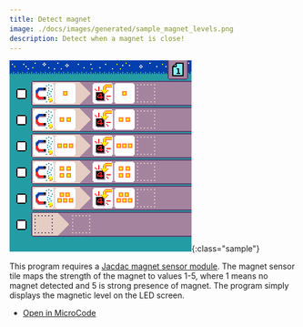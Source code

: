 ```yaml
---
title: Detect magnet
image: ./docs/images/generated/sample_magnet_levels.png
description: Detect when a magnet is close!
---
```


![magnet detector program](../images/generated/sample_magnet_levels.png){:class="sample"}

This program requires a [Jacdac magnet sensor module](https://microsoft.github.io/jacdac-docs/devices/kittenbot/magnetsensorv10/).
The magnet sensor tile maps the strength of the magnet to values 1-5, where 1 means no magnet detected and 5 is strong presence of magnet. The program simply displays the magnetic level on the LED screen.

-   [Open in MicroCode](/microcode/#eyJwcm9nZGVmIjp7IlAiOlt7IlIiOlt7IlMiOlsiUzEwIl0sIkEiOlsiQTEwIl0sIkYiOlsiRjgiXSwiTSI6WyJNNiJdfSx7IlMiOlsiUzEwIl0sIkEiOlsiQTEwIl0sIkYiOlsiRjkiXSwiTSI6WyJNNyJdfSx7IlMiOlsiUzEwIl0sIkEiOlsiQTEwIl0sIkYiOlsiRjEwIl0sIk0iOlsiTTgiXX0seyJTIjpbIlMxMCJdLCJBIjpbIkExMCJdLCJGIjpbIkYxMSJdLCJNIjpbIk05Il19LHsiUyI6WyJTMTAiXSwiQSI6WyJBMTAiXSwiRiI6WyJGMTIiXSwiTSI6WyJNMTAiXX0se31dfSx7IlIiOlt7fV19LHsiUiI6W3t9XX0seyJSIjpbe31dfSx7fV19LCJ2ZXJzaW9uIjoidjIuNC4yOCJ9)
